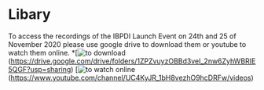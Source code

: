 # Libary
To access the recordings of the IBPDI Launch Event on 24th and 25 of November 2020 please use google drive to download them or youtube to watch them online.
*[![to download](https://user-images.githubusercontent.com/74652518/101150098-14c15500-3620-11eb-91e3-c42941544884.png)(https://drive.google.com/drive/folders/1ZPZvuyzOBBd3veI_2nw6ZyhWBRIE5QGF?usp=sharing)
[![to watch online](https://user-images.githubusercontent.com/74652518/101149862-c8761500-361f-11eb-8aac-e0d85b658095.png)(https://www.youtube.com/channel/UC4KyJR_1bH8vezhO9hcDRFw/videos)
